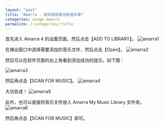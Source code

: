 ```yaml
---
layout: "post"
title: "Amarra - 如何添加音乐到音乐库"
categories: usage amarra
permalink: /:categories/:title
---
```


首先进入 Amarra 4 的设置页面，然后点击【ADD TO LIBRARY】。
![amarra1](https://i.imgur.com/j5HE2eT.png)

在弹出窗口中选择需要添加的音乐文件，然后点击【Open】。
![amarra2](https://i.imgur.com/IOvMOli.png)

然后可以在软件页面的右上角看到添加成功的提示。如下图：

![amarra3](https://i.imgur.com/d0Yr4kr.png)

然后再点击【SCAN FOR MUSIC】。
![amarra4](https://i.imgur.com/GufNobE.png)

大功告成！
![amarra5](https://i.imgur.com/AN9FwCB.png)

此外，也可以直接将音乐文件放入 Amarra My Music Library 文件夹。
![amarra6](https://i.imgur.com/l5gmLZ8.png)

然后再点击【SCAN FOR MUSIC】即可。
